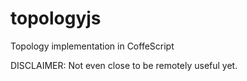 topologyjs
==========

Topology implementation in CoffeScript

DISCLAIMER: Not even close to be remotely useful yet.

